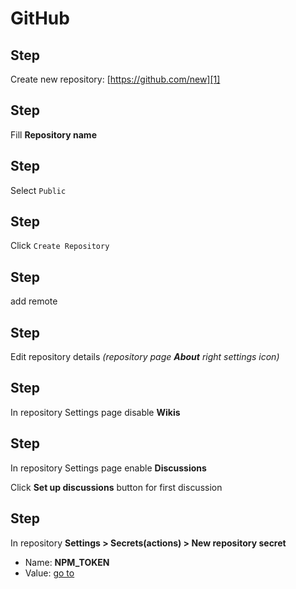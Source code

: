 # GitHub

[1]: https://github.com/new
[2]: https://github.com/MyPrivateRepositories/private/blob/master/NPM_TOKEN

## Step

Create new repository: [https://github.com/new][1]

## Step

Fill **Repository name**

## Step

Select `Public`

## Step

Click `Create Repository`

## Step

add remote

## Step

Edit repository details *(repository page **About** right settings icon)*

## Step

In repository Settings page disable **Wikis**

## Step

In repository Settings page enable **Discussions**

Click **Set up discussions** button for first discussion

## Step

In repository **Settings > Secrets(actions) > New repository secret**

- Name: **NPM_TOKEN**
- Value: [go to][2]